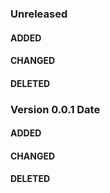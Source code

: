 ### Unreleased
#### ADDED
#### CHANGED
#### DELETED



### Version 0.0.1 Date
#### ADDED
#### CHANGED
#### DELETED
